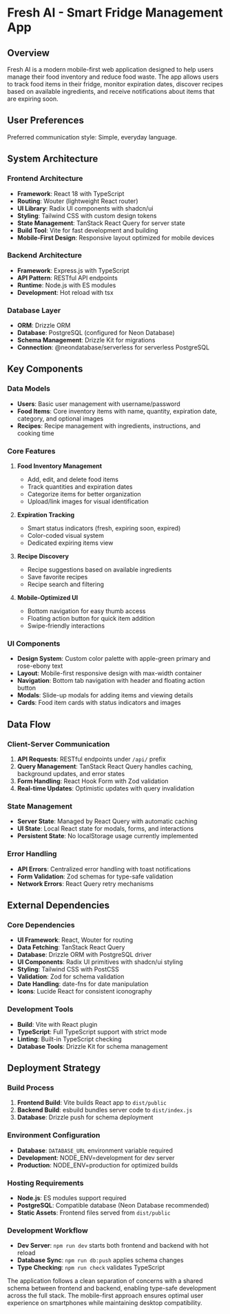 # Fresh AI - Smart Fridge Management App

## Overview

Fresh AI is a modern mobile-first web application designed to help users manage their food inventory and reduce food waste. The app allows users to track food items in their fridge, monitor expiration dates, discover recipes based on available ingredients, and receive notifications about items that are expiring soon.

## User Preferences

Preferred communication style: Simple, everyday language.

## System Architecture

### Frontend Architecture
- **Framework**: React 18 with TypeScript
- **Routing**: Wouter (lightweight React router)
- **UI Library**: Radix UI components with shadcn/ui
- **Styling**: Tailwind CSS with custom design tokens
- **State Management**: TanStack React Query for server state
- **Build Tool**: Vite for fast development and building
- **Mobile-First Design**: Responsive layout optimized for mobile devices

### Backend Architecture
- **Framework**: Express.js with TypeScript
- **API Pattern**: RESTful API endpoints
- **Runtime**: Node.js with ES modules
- **Development**: Hot reload with tsx

### Database Layer
- **ORM**: Drizzle ORM
- **Database**: PostgreSQL (configured for Neon Database)
- **Schema Management**: Drizzle Kit for migrations
- **Connection**: @neondatabase/serverless for serverless PostgreSQL

## Key Components

### Data Models
- **Users**: Basic user management with username/password
- **Food Items**: Core inventory items with name, quantity, expiration date, category, and optional images
- **Recipes**: Recipe management with ingredients, instructions, and cooking time

### Core Features
1. **Food Inventory Management**
   - Add, edit, and delete food items
   - Track quantities and expiration dates
   - Categorize items for better organization
   - Upload/link images for visual identification

2. **Expiration Tracking**
   - Smart status indicators (fresh, expiring soon, expired)
   - Color-coded visual system
   - Dedicated expiring items view

3. **Recipe Discovery**
   - Recipe suggestions based on available ingredients
   - Save favorite recipes
   - Recipe search and filtering

4. **Mobile-Optimized UI**
   - Bottom navigation for easy thumb access
   - Floating action button for quick item addition
   - Swipe-friendly interactions

### UI Components
- **Design System**: Custom color palette with apple-green primary and rose-ebony text
- **Layout**: Mobile-first responsive design with max-width container
- **Navigation**: Bottom tab navigation with header and floating action button
- **Modals**: Slide-up modals for adding items and viewing details
- **Cards**: Food item cards with status indicators and images

## Data Flow

### Client-Server Communication
1. **API Requests**: RESTful endpoints under `/api/` prefix
2. **Query Management**: TanStack React Query handles caching, background updates, and error states
3. **Form Handling**: React Hook Form with Zod validation
4. **Real-time Updates**: Optimistic updates with query invalidation

### State Management
- **Server State**: Managed by React Query with automatic caching
- **UI State**: Local React state for modals, forms, and interactions
- **Persistent State**: No localStorage usage currently implemented

### Error Handling
- **API Errors**: Centralized error handling with toast notifications
- **Form Validation**: Zod schemas for type-safe validation
- **Network Errors**: React Query retry mechanisms

## External Dependencies

### Core Dependencies
- **UI Framework**: React, Wouter for routing
- **Data Fetching**: TanStack React Query
- **Database**: Drizzle ORM with PostgreSQL driver
- **UI Components**: Radix UI primitives with shadcn/ui styling
- **Styling**: Tailwind CSS with PostCSS
- **Validation**: Zod for schema validation
- **Date Handling**: date-fns for date manipulation
- **Icons**: Lucide React for consistent iconography

### Development Tools
- **Build**: Vite with React plugin
- **TypeScript**: Full TypeScript support with strict mode
- **Linting**: Built-in TypeScript checking
- **Database Tools**: Drizzle Kit for schema management

## Deployment Strategy

### Build Process
1. **Frontend Build**: Vite builds React app to `dist/public`
2. **Backend Build**: esbuild bundles server code to `dist/index.js`
3. **Database**: Drizzle push for schema deployment

### Environment Configuration
- **Database**: `DATABASE_URL` environment variable required
- **Development**: NODE_ENV=development for dev server
- **Production**: NODE_ENV=production for optimized builds

### Hosting Requirements
- **Node.js**: ES modules support required
- **PostgreSQL**: Compatible database (Neon Database recommended)
- **Static Assets**: Frontend files served from `dist/public`

### Development Workflow
- **Dev Server**: `npm run dev` starts both frontend and backend with hot reload
- **Database Sync**: `npm run db:push` applies schema changes
- **Type Checking**: `npm run check` validates TypeScript

The application follows a clean separation of concerns with a shared schema between frontend and backend, enabling type-safe development across the full stack. The mobile-first approach ensures optimal user experience on smartphones while maintaining desktop compatibility.